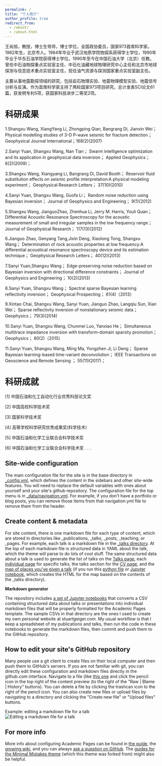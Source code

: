 ```yaml
---
permalink: /
title: "个人简介"
author_profile: true
redirect_from: 
  - /about/
  - /about.html
---
```


王尚旭，教授，博士生导师，博士学位，全国政协委员，国家973首席科学家。1962年生，北京市人。1984年毕业于武汉地质学院物探系获得学士学位，1990年毕业于华东石油学院获得博士学位。1990年至今在中国石油大学（北京）任教。曾任中石油物探重点实验室主任、中石化油藏地球物理研究中心主任和北京市地球探测与信息技术重点实验室主任，现任油气资源与探测国家重点实验室副主任。

主要从事地震勘探领域的研究，包括岩石物理实验、地震物理模型实验、地震信号分析与反演。作为首席科学家主持了两轮国家973项目研究，总计发表SCI论文61篇，获发明专利5项，获国家科技进步二等奖2项。

科研成果
======
1.Shangxu Wang, XiangYang Li, Zhongping Qian, Bangrang Di, Jianxin Wei； Physical modelling studies of 3-D P-wave seismic for fracture
detection； Geophysical Journal International；168(2)(2007)

2.Sanyi Yuan, Shangxu Wang, Nan Tian； Swarm intelligence optimization and its application in geophysical data inversion； Applied Geophysics； 6(2)(2009)；

3.Shangxu Wang, Xiangyang Li, Bangrang Di, David Booth； Reservoir fluid substitution effects on seismic profile interpretation:A physical modeling experiment； Geophysical Research Letters； 37(10)(2010)

4.Sanyi Yuan, Shangxu Wang, Guofa Li； Random noise reduction using Bayesian inversion； Journal of Geophysics and Engineering；
9(1)(2012)

5.Shangxu Wang, JianguoZhao, Zhenhua Li, Jerry M. Harris, Youli Quan； Differential Acoustic Resonance Spectroscopy for the acoustic measurement of small and irregular samples in the low frequency range； Journal of Geophysical Research； 117(13)(2012)

6.Jianguo Zhao, Genyang Tang,Jixin Deng, Xiaolong Tong, Shangxu Wang； Determination of rock acoustic properties at low frequency:A differential acoustical resonance spectroscopy device and its estimation technique； Geophysical Research Letters； 40(12)(2013)

7.Sanyi Yuan,Shangxu Wang； Edge-preserving noise reduction based on Bayesian inversion with directional difference constraints； Journal of Geophysics and Engineering； 10(2)(2013)

8.Sanyi Yuan, Shangxu Wang； Spectral sparse Bayesian learning reflectivity inversion； Geophysical Prospecting； 61(4)（2013）

9.Xintao Chai, Shangxu Wang, Sanyi Yuan, Jianguo Zhao, Langqiu Sun, Xian Wei； Sparse reflectivity inversion of nonstationary seismic data； Geophysics； 79(3)(2014)

10.Sanyi Yuan, Shangxu Wang, Chunmei Luo, Yanxiao He； Simultaneous multitrace impedance inversion with transform-domain sparsity promotion； Geophysics； 80(2)（2015）

11.Sanyi Yuan, Shangxu Wang, Ming Ma, Yongzhen Ji, Li Deng； Sparse Bayesian learning-based time-variant deconvolution； IEEE Transactions on Geoscience and Remote Sensing ； 55(11)(2017)；

科研成就
======
[1] 中国石油和化工自动化行业优秀科技论文奖

[2] 中国高校科学技术奖

[3] 国家科学技术奖

[4] 高等学校科学研究优秀成果奖(科学技术)

[5] 中国石油和化学工业联合会科学技术奖

[6] 中国石油和化学工业联合会科学技术奖
. . .

Site-wide configuration
------
The main configuration file for the site is in the base directory in [_config.yml](https://github.com/academicpages/academicpages.github.io/blob/master/_config.yml), which defines the content in the sidebars and other site-wide features. You will need to replace the default variables with ones about yourself and your site's github repository. The configuration file for the top menu is in [_data/navigation.yml](https://github.com/academicpages/academicpages.github.io/blob/master/_data/navigation.yml). For example, if you don't have a portfolio or blog posts, you can remove those items from that navigation.yml file to remove them from the header. 

Create content & metadata
------
For site content, there is one markdown file for each type of content, which are stored in directories like _publications, _talks, _posts, _teaching, or _pages. For example, each talk is a markdown file in the [_talks directory](https://github.com/academicpages/academicpages.github.io/tree/master/_talks). At the top of each markdown file is structured data in YAML about the talk, which the theme will parse to do lots of cool stuff. The same structured data about a talk is used to generate the list of talks on the [Talks page](https://academicpages.github.io/talks), each [individual page](https://academicpages.github.io/talks/2012-03-01-talk-1) for specific talks, the talks section for the [CV page](https://academicpages.github.io/cv), and the [map of places you've given a talk](https://academicpages.github.io/talkmap.html) (if you run this [python file](https://github.com/academicpages/academicpages.github.io/blob/master/talkmap.py) or [Jupyter notebook](https://github.com/academicpages/academicpages.github.io/blob/master/talkmap.ipynb), which creates the HTML for the map based on the contents of the _talks directory).

**Markdown generator**

The repository includes [a set of Jupyter notebooks](https://github.com/academicpages/academicpages.github.io/tree/master/markdown_generator
) that converts a CSV containing structured data about talks or presentations into individual markdown files that will be properly formatted for the Academic Pages template. The sample CSVs in that directory are the ones I used to create my own personal website at stuartgeiger.com. My usual workflow is that I keep a spreadsheet of my publications and talks, then run the code in these notebooks to generate the markdown files, then commit and push them to the GitHub repository.

How to edit your site's GitHub repository
------
Many people use a git client to create files on their local computer and then push them to GitHub's servers. If you are not familiar with git, you can directly edit these configuration and markdown files directly in the github.com interface. Navigate to a file (like [this one](https://github.com/academicpages/academicpages.github.io/blob/master/_talks/2012-03-01-talk-1.md) and click the pencil icon in the top right of the content preview (to the right of the "Raw | Blame | History" buttons). You can delete a file by clicking the trashcan icon to the right of the pencil icon. You can also create new files or upload files by navigating to a directory and clicking the "Create new file" or "Upload files" buttons. 

Example: editing a markdown file for a talk
![Editing a markdown file for a talk](/images/editing-talk.png)

For more info
------
More info about configuring Academic Pages can be found in [the guide](https://academicpages.github.io/markdown/), the [growing wiki](https://github.com/academicpages/academicpages.github.io/wiki), and you can always [ask a question on GitHub](https://github.com/academicpages/academicpages.github.io/discussions). The [guides for the Minimal Mistakes theme](https://mmistakes.github.io/minimal-mistakes/docs/configuration/) (which this theme was forked from) might also be helpful.
